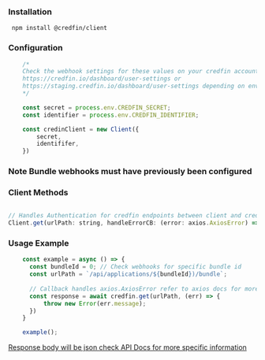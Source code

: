 ### Installation
```
 npm install @credfin/client 
 ```

### Configuration

```javascript
    /*
    Check the webhook settings for these values on your credfin account
    https://credfin.io/dashboard/user-settings or 
    https://staging.credfin.io/dashboard/user-settings depending on environment
    */

    const secret = process.env.CREDFIN_SECRET;
    const identifier = process.env.CREDFIN_IDENTIFIER;

    const credinClient = new Client({
        secret,
        identififer,
    })

```
### Note Bundle webhooks must have previously been configured


### Client Methods
```javascript

// Handles Authentication for credfin endpoints between client and credfin servers
Client.get(urlPath: string, handleErrorCB: (error: axios.AxiosError) => any)

```

### Usage Example

```javascript
    const example = async () => {
      const bundleId = 0; // Check webhooks for specific bundle id
      const urlPath = `/api/applications/${bundleId})/bundle`;
  
      // Callback handles axios.AxiosError refer to axios docs for more info
      const response = await credfin.get(urlPath, (err) => {
          throw new Error(err.message);
      }) 
    }

    example();

```
[Response body will be json check API Docs for more specific information](https://credfin.io/api/docs/)


